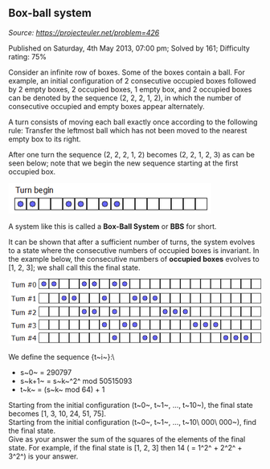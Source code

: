 Box-ball system
---------------

*Source: https://projecteuler.net/problem=426*

Published on Saturday, 4th May 2013, 07:00 pm; Solved by 161; Difficulty
rating: 75%

Consider an infinite row of boxes. Some of the boxes contain a ball. For
example, an initial configuration of 2 consecutive occupied boxes
followed by 2 empty boxes, 2 occupied boxes, 1 empty box, and 2 occupied
boxes can be denoted by the sequence (2, 2, 2, 1, 2), in which the
number of consecutive occupied and empty boxes appear alternately.

A turn consists of moving each ball exactly once according to the
following rule: Transfer the leftmost ball which has not been moved to
the nearest empty box to its right.

After one turn the sequence (2, 2, 2, 1, 2) becomes (2, 2, 1, 2, 3) as
can be seen below; note that we begin the new sequence starting at the
first occupied box.

![p426\_baxball1.gif](img/p426_baxball1.gif)

A system like this is called a **Box-Ball System** or **BBS** for short.

It can be shown that after a sufficient number of turns, the system
evolves to a state where the consecutive numbers of occupied boxes is
invariant. In the example below, the consecutive numbers of **occupied
boxes** evolves to [1, 2, 3]; we shall call this the final state.

![p426\_baxball2.gif](img/p426_baxball2.gif)

We define the sequence {t~i~}:\

-   s~0~ = 290797
-   s~k+1~ = s~k~^2^ mod 50515093
-   t~k~ = (s~k~ mod 64) + 1

Starting from the initial configuration (t~0~, t~1~, …, t~10~), the
final state becomes [1, 3, 10, 24, 51, 75].\
 Starting from the initial configuration (t~0~, t~1~, …,
t~10\\ 000\\ 000~), find the final state.\
 Give as your answer the sum of the squares of the elements of the final
state. For example, if the final state is [1, 2, 3] then 14 ( = 1^2^ +
2^2^ + 3^2^) is your answer.
